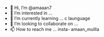 - 👋 Hi, I’m @amaaan7
- 👀 I’m interested in ...   
- 🌱 I’m currently learning ...  c launguage
- 💞️ I’m looking to collaborate on ...
- 📫 How to reach me ...   insta-  amaan_mullla

<!---
amaaan7/amaaan7 is a ✨ special ✨ repository because its `README.md` (this file) appears on your GitHub profile.
You can click the Preview link to take a look at your changes.
--->
